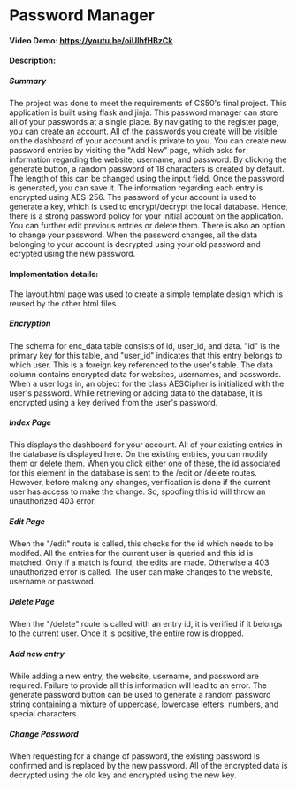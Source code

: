 # Password Manager
#### Video Demo: https://youtu.be/oiUIhfHBzCk
#### Description:
##### Summary
The project was done to meet the requirements of CS50's final project. This application is built using flask and jinja. This password manager can store all of your passwords at a single place.
By navigating to the register page, you can create an account. All of the passwords you create will be visible on the dashboard of your account and is private to you.
You can create new password entries by visiting the "Add New" page, which asks for information regarding the website, username, and password. By clicking the generate button, a random password of 18 characters is created by default. The length of this can be changed using the input field. Once the password is generated, you can save it.
The information regarding each entry is encrypted using AES-256. The password of your account is used to generate a key, which is used to encrypt/decrypt the local database. Hence, there is a strong password policy for your initial account on the application.
You can further edit previous entries or delete them. There is also an option to change your password. When the password changes, all the data belonging to your account is decrypted using your old password and ecrypted using the new password.

#### Implementation details:
The layout.html page was used to create a simple template design which is reused by the other html files.
##### Encryption
The schema for enc_data table consists of id, user_id, and data. "id" is the primary key for this table, and "user_id" indicates that this entry belongs to which user. This is a foreign key referenced to the user's table. The data column contains encrypted data for websites, usernames, and passwords. When a user logs in, an object for the class AESCipher is initialized with the user's password. While retrieving or adding data to the database, it is encrypted using a key derived from the user's password.

##### Index Page
This displays the dashboard for your account. All of your existing entries in the database is displayed here. On the existing entries, you can modify them or delete them. When you click either one of these, the id associated for this element in the database is sent to the /edit or /delete routes. However, before making any changes, verification is done if the current user has access to make the change. So, spoofing this id will throw an unauthorized 403 error.

##### Edit Page
When the "/edit" route is called, this checks for the id which needs to be modifed. All the entries for the current user is queried and this id is matched. Only if a match is found, the edits are made. Otherwise a 403 unauthorized error is called. The user can make changes to the website, username or password.

##### Delete Page
When the "/delete" route is called with an entry id, it is verified if it belongs to the current user. Once it is positive, the entire row is dropped.

##### Add new entry
While adding a new entry, the website, username, and password are required. Failure to provide all this information will lead to an error. The generate password button can be used to generate a random password string containing a mixture of uppercase, lowercase letters, numbers, and special characters.

##### Change Password
When requesting for a change of password, the existing password is confirmed and is replaced by the new password. All of the encrypted data is decrypted using the old key and encrypted using the new key.